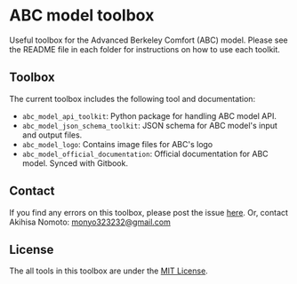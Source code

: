 # ABC model toolbox
Useful toolbox for the Advanced Berkeley Comfort (ABC) model.
Please see the README file in each folder for instructions on how to use each toolkit.

## Toolbox
The current toolbox includes the following tool and documentation:
 - `abc_model_api_toolkit`: Python package for handling ABC model API.
 - `abc_model_json_schema_toolkit`: JSON schema for ABC model's input and output files.
 - `abc_model_logo`: Contains image files for ABC's logo
 - `abc_model_official_documentation`: Official documentation for ABC model. Synced with Gitbook.

## Contact
If you find any errors on this toolbox, please post the issue [here](https://github.com/CenterForTheBuiltEnvironment/ABC_toolbox/issues).
Or, contact Akihisa Nomoto: monyo323232@gmail.com

## License
The all tools in this toolbox are under the [MIT License](https://en.wikipedia.org/wiki/MIT_License).
